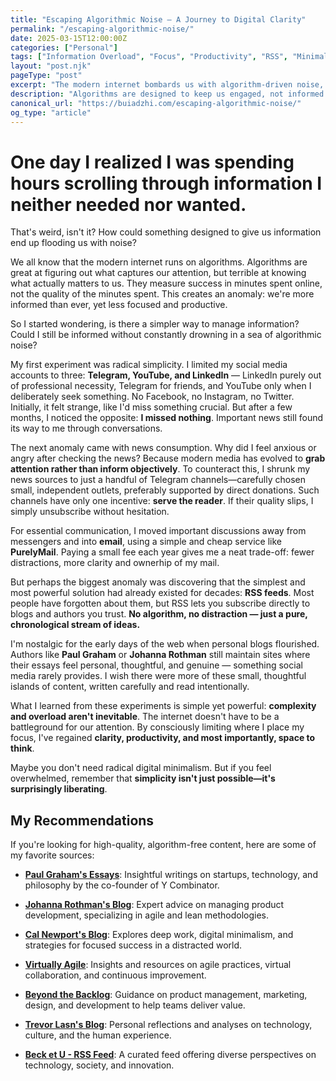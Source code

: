 ```yaml
---
title: "Escaping Algorithmic Noise — A Journey to Digital Clarity"
permalink: "/escaping-algorithmic-noise/"
date: 2025-03-15T12:00:00Z
categories: ["Personal"]
tags: ["Information Overload", "Focus", "Productivity", "RSS", "Minimalism"]
layout: "post.njk"
pageType: "post"
excerpt: "The modern internet bombards us with algorithm-driven noise, making us more informed yet less focused. Discover a path to regaining clarity and control over your digital life."
description: "Algorithms are designed to keep us engaged, not informed. Learn how reducing digital clutter, embracing RSS, and choosing intentional content consumption can lead to a clearer, more productive life."
canonical_url: "https://buiadzhi.com/escaping-algorithmic-noise/"
og_type: "article"
---
```


# One day I realized I was spending hours scrolling through information I neither needed nor wanted.  

That's weird, isn't it? How could something designed to give us information end up flooding us with noise?  

We all know that the modern internet runs on algorithms. Algorithms are great at figuring out what captures our attention, but terrible at knowing what actually matters to us. They measure success in minutes spent online, not the quality of the minutes spent. This creates an anomaly: we're more informed than ever, yet less focused and productive.  

So I started wondering, is there a simpler way to manage information? Could I still be informed without constantly drowning in a sea of algorithmic noise?  

My first experiment was radical simplicity. I limited my social media accounts to three: **Telegram, YouTube, and LinkedIn** — LinkedIn purely out of professional necessity, Telegram for friends, and YouTube only when I deliberately seek something. No Facebook, no Instagram, no Twitter. Initially, it felt strange, like I'd miss something crucial. But after a few months, I noticed the opposite: **I missed nothing**. Important news still found its way to me through conversations.  

The next anomaly came with news consumption. Why did I feel anxious or angry after checking the news? Because modern media has evolved to **grab attention rather than inform objectively**. To counteract this, I shrunk my news sources to just a handful of Telegram channels—carefully chosen small, independent outlets, preferably supported by direct donations. Such channels have only one incentive: **serve the reader**. If their quality slips, I simply unsubscribe without hesitation.  

For essential communication, I moved important discussions away from messengers and into **email**, using a simple and cheap service like **PurelyMail**. Paying a small fee each year gives me a neat trade-off: fewer distractions, more clarity and ownerhip of my mail.  

But perhaps the biggest anomaly was discovering that the simplest and most powerful solution had already existed for decades: **RSS feeds**. Most people have forgotten about them, but RSS lets you subscribe directly to blogs and authors you trust. **No algorithm, no distraction — just a pure, chronological stream of ideas.**  

I'm nostalgic for the early days of the web when personal blogs flourished. Authors like **Paul Graham** or **Johanna Rothman** still maintain sites where their essays feel personal, thoughtful, and genuine — something social media rarely provides. I wish there were more of these small, thoughtful islands of content, written carefully and read intentionally.  

What I learned from these experiments is simple yet powerful: **complexity and overload aren't inevitable**. The internet doesn't have to be a battleground for our attention. By consciously limiting where I place my focus, I've regained **clarity, productivity, and most importantly, space to think**.  

Maybe you don't need radical digital minimalism. But if you feel overwhelmed, remember that **simplicity isn't just possible—it's surprisingly liberating**.  

## My Recommendations

If you're looking for high-quality, algorithm-free content, here are some of my favorite sources:

- **[Paul Graham's Essays](https://www.paulgraham.com/articles.html)**: Insightful writings on startups, technology, and philosophy by the co-founder of Y Combinator.

- **[Johanna Rothman's Blog](https://www.jrothman.com)**: Expert advice on managing product development, specializing in agile and lean methodologies.

- **[Cal Newport's Blog](https://calnewport.com/blog/)**: Explores deep work, digital minimalism, and strategies for focused success in a distracted world.

- **[Virtually Agile](https://www.virtuallyagile.co.uk/blog)**: Insights and resources on agile practices, virtual collaboration, and continuous improvement.

- **[Beyond the Backlog](https://beyondthebacklog.com/)**: Guidance on product management, marketing, design, and development to help teams deliver value.

- **[Trevor Lasn's Blog](https://www.trevorlasn.com/)**: Personal reflections and analyses on technology, culture, and the human experience.

- **[Beck et U - RSS Feed](https://becketu.com/feed)**: A curated feed offering diverse perspectives on technology, society, and innovation.
